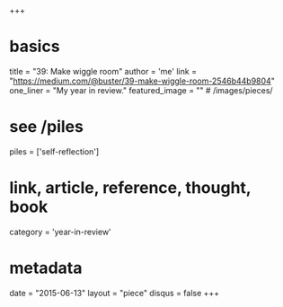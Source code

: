 +++
# basics
title     		 = "39: Make wiggle room"
author    		 = 'me'
link      		 = "https://medium.com/@buster/39-make-wiggle-room-2546b44b9804"
one_liner 		 = "My year in review."
featured_image = "" # /images/pieces/

# see /piles
piles     		 = ['self-reflection']

# link, article, reference, thought, book
category  		 = 'year-in-review' 

# metadata
date      		 = "2015-06-13"
layout    		 = "piece"
disqus    		 = false
+++

